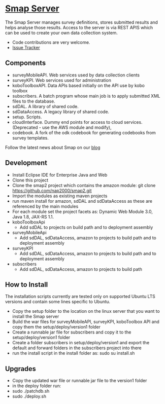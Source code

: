 [Smap Server](http://www.smap.com.au) 
======

The Smap Server manages survey definitions, stores submitted results and helps analyse those results.  Access to the server is via REST APIS which can be used to create your own data 
collection system.

* Code contributions are very welcome. 
* [Issue Tracker](https://github.com/smap-consulting/smapserver/issues)

Components
----------
* surveyMobileAPI. Web services used by data collection clients
* surveyKPI.  Web services used for administration
* koboToolboxAPI.  Data APIs based initially on the API use by kobo toolbox
* subscribers.  A batch program whose main job is to apply submitted XML files to the database.
* sdDAL.  A library of shared code.
* sdDataAccess.  A legacy library of shared code.
* setup.  Scripts.
* cloudInterface.  Dummy end points for access to cloud services.  (Deprecated - use the AWS module and modify),
* codebook.  A fork of the odk codebook for generating codebooks from survey templates.

Follow the latest news about Smap on our [blog](http://blog.smap.com.au)

Development
-----------

*  Install Eclipse IDE for Enterprise Java and Web
*  Clone this project
*  Clone the smap2 project which contains the amazon module: git clone https://github.com/nap2000/smap2.git
*  Import the modules as existing maven projects
*  run maven install for amazon, sdDAL and sdDataAccess as these are referenced by the main modules
*  For each module set the project facets as: Dynamic Web Module 3.0, Java 1.8, JAX-RS 1.1.
*  koboToolboxApi
    *  Add sdDAL to projects on build path and to deployment assembly
*  surveyMobileApi
    *  Add sdDAL, sdDataAccess, amazon to projects to build path and to deployment assembly
*  surveyKPI
    *  Add sdDAL, sdDataAccess, amazon to projects to build path and to deployment assembly
*  subscribers
    *  Add sdDAL, sdDataAccess, amazon to projects to build path


How to Install
--------------

The installation scripts currently are tested only on supported Ubuntu LTS versions and contain some lines specific to Ubuntu.

*  Copy the setup folder to the location on the linux server that you want to install the Smap server
*  Build the war files for surveyMobileAPI, surveyKPI, koboToolbox API and copy them the setup/deploy/version1 folder 
*  Create a runnable jar file for subscribers and copy it to the setup/deploy/version1 folder
*  Create a folder subscribers in setup/deploy/version1 and export the default and forward folders in the subscribers project into there
*  run the install script in the install folder as: sudo su install.sh

Upgrades
--------

*  Copy the updated war file or runnable jar file to the version1 folder
*  in the deploy folder run:
*    sudo ./patchdb.sh
*    sudo ./deploy.sh
